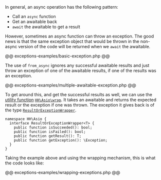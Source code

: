 In general, an async operation has the following pattern:
* Call an `async` function
* Get an awaitable back
* `await` the awaitable to get a result

However, sometimes an async function can throw an exception. The good news is that the same exception object that would be thrown in the 
non-async version of the code will be returned when we `await` the awaitable.

@@ exceptions-examples/basic-exception.php @@

The use of `from_async` ignores any successful awaitable results and just throw an exception of one of the 
awaitable results, if one of the results was an exception.

@@ exceptions-examples/multiple-awaitable-exception.php @@

To get around this, and get the successful results as well, we can use the [utility function](utility-functions.md) 
[`HH\Asio\wrap`](/hack/reference/function/HH.Asio.wrap/). It takes an awaitable and returns the expected result or the exception 
if one was thrown. The exception it gives back is of the type [`ResultOrExceptionWrapper`](/hack/reference/interface/HH.Asio.ResultOrExceptionWrapper/).

```Hack
namespace HH\Asio {
  interface ResultOrExceptionWrapper<T> {
    public function isSucceeded(): bool;
    public function isFailed(): bool;
    public function getResult(): T;
    public function getException(): \Exception;
  }
}
```

Taking the example above and using the wrapping mechanism, this is what the code looks like:

@@ exceptions-examples/wrapping-exceptions.php @@
